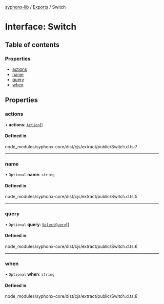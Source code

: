 [syphonx-lib](../README.md) / [Exports](../modules.md) / Switch

# Interface: Switch

## Table of contents

### Properties

- [actions](Switch.md#actions)
- [name](Switch.md#name)
- [query](Switch.md#query)
- [when](Switch.md#when)

## Properties

### actions

• **actions**: [`Action`](../modules.md#action)[]

#### Defined in

node_modules/syphonx-core/dist/cjs/extract/public/Switch.d.ts:7

___

### name

• `Optional` **name**: `string`

#### Defined in

node_modules/syphonx-core/dist/cjs/extract/public/Switch.d.ts:5

___

### query

• `Optional` **query**: [`SelectQuery`](../modules.md#selectquery)[]

#### Defined in

node_modules/syphonx-core/dist/cjs/extract/public/Switch.d.ts:6

___

### when

• `Optional` **when**: `string`

#### Defined in

node_modules/syphonx-core/dist/cjs/extract/public/Switch.d.ts:8
